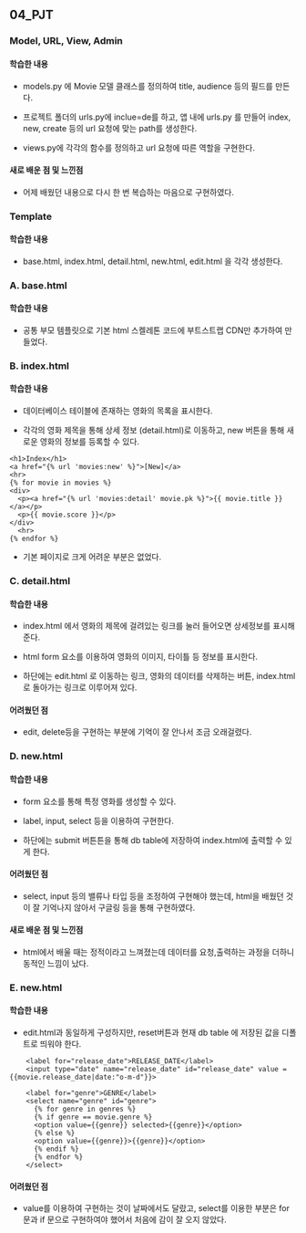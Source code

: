## 04_PJT

### Model, URL, View, Admin

#### 학습한 내용

- models.py 에 Movie 모델 클래스를 정의하여 title, audience 등의 필드를 만든다.

- 프로젝트 폴더의 urls.py에 inclue=de를 하고, 앱 내에 urls.py 를 만들어 index, new, create 등의 url 요청에 맞는 path를 생성한다.

- views.py에 각각의 함수를 정의하고 url 요청에 따른 역할을 구현한다.

#### 새로 배운 점 및 느낀점

- 어제 배웠던 내용으로 다시 한 번 복습하는 마음으로 구현하였다.

### Template

#### 학습한 내용

- base.html, index.html, detail.html, new.html, edit.html 을 각각 생성한다.

### A. base.html

#### 학습한 내용

- 공통 부모 템플릿으로 기본 html 스켈레톤 코드에 부트스트랩 CDN만 추가하여 만들었다.

### B. index.html

#### 학습한 내용

- 데이터베이스 테이블에 존재하는 영화의 목록을 표시한다.

- 각각의 영화 제목을 통해 상세 정보 (detail.html)로 이동하고, new 버튼을 통해 새로운 영화의 정보를 등록할 수 있다.
```django
<h1>Index</h1>
<a href="{% url 'movies:new' %}">[New]</a>
<hr>
{% for movie in movies %}
<div>
  <p><a href="{% url 'movies:detail' movie.pk %}">{{ movie.title }}</a></p>
  <p>{{ movie.score }}</p>
</div>
  <hr>
{% endfor %}
```

- 기본 페이지로 크게 어려운 부분은 없었다.

### C. detail.html

#### 학습한 내용

- index.html 에서 영화의 제목에 걸려있는 링크를 눌러 들어오면 상세정보를 표시해준다.

- html form 요소를 이용하여 영화의 이미지, 타이틀 등 정보를 표시한다.

- 하단에는 edit.html 로 이동하는 링크, 영화의 데이터를 삭제하는 버튼, index.html로 돌아가는 링크로 이루어져 있다.

#### 어려웠던 점

- edit, delete등을 구현하는 부분에 기억이 잘 안나서 조금 오래걸렸다.

### D. new.html

#### 학습한 내용

- form 요소를 통해 특정 영화를 생성할 수 있다.

- label, input, select 등을 이용하여 구현한다.

- 하단에는 submit 버튼튼을 통해 db table에 저장하여 index.html에 출력할 수 있게 한다.

#### 어려웠던 점

- select, input 등의 밸류나 타입 등을 조정하여 구현해야 했는데, html을 배웠던 것이 잘 기억나지 않아서 구글링 등을 통해 구현하였다.

#### 새로 배운 점 및 느낀점

- html에서 배울 때는 정적이라고 느껴졌는데 데이터를 요청,출력하는 과정을 더하니 동적인 느낌이 났다.

### E. new.html

#### 학습한 내용

- edit.html과 동일하게 구성하지만, reset버튼과 현재 db table 에 저장된 값을 디폴트로 띄워야 한다.
```django
    <label for="release_date">RELEASE_DATE</label>
    <input type="date" name="release_date" id="release_date" value = {{movie.release_date|date:"o-m-d"}}>

    <label for="genre">GENRE</label>
    <select name="genre" id="genre">
      {% for genre in genres %}
      {% if genre == movie.genre %}
      <option value={{genre}} selected>{{genre}}</option>
      {% else %}
      <option value={{genre}}>{{genre}}</option>
      {% endif %}
      {% endfor %}
    </select>
```

#### 어려웠던 점

- value를 이용하여 구현하는 것이 날짜에서도 달랐고, select를 이용한 부분은 for 문과 if 문으로 구현하여야 했어서 처음에 감이 잘 오지 않았다.